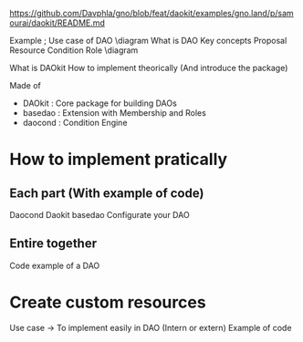 https://github.com/Davphla/gno/blob/feat/daokit/examples/gno.land/p/samourai/daokit/README.md

Example ; Use case of DAO
\diagram
What is DAO 
Key concepts
Proposal    
Resource
Condition
Role
\diagram 

What is DAOkit
How to implement theorically (And introduce the package)

Made of
- DAOkit : Core package for building DAOs
- basedao : Extension with Membership and Roles
- daocond : Condition Engine

# How to implement pratically
## Each part (With example of code)
Daocond 
Daokit
basedao
Configurate your DAO

## Entire together
Code example of a DAO

# Create custom resources 
Use case -> To implement easily in DAO (Intern or extern)
Example of code
